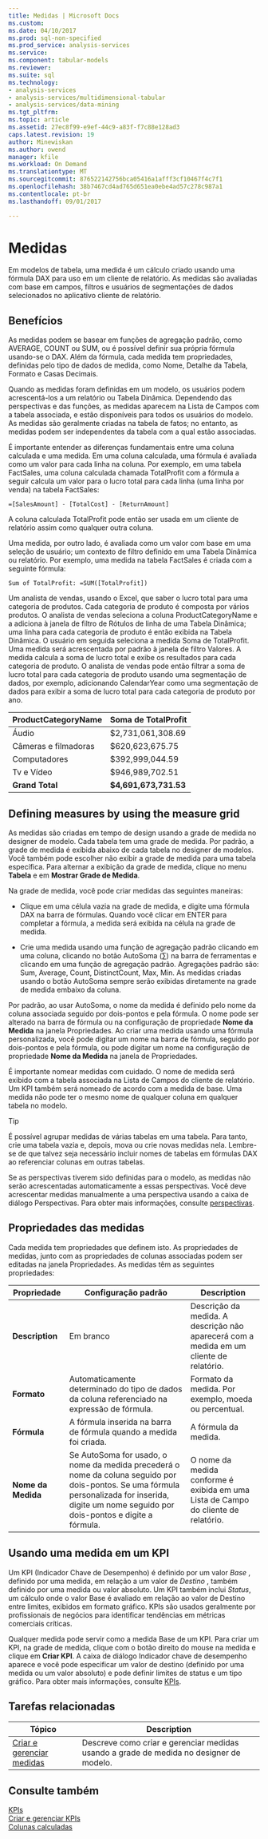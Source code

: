 ```yaml
---
title: Medidas | Microsoft Docs
ms.custom: 
ms.date: 04/10/2017
ms.prod: sql-non-specified
ms.prod_service: analysis-services
ms.service: 
ms.component: tabular-models
ms.reviewer: 
ms.suite: sql
ms.technology:
- analysis-services
- analysis-services/multidimensional-tabular
- analysis-services/data-mining
ms.tgt_pltfrm: 
ms.topic: article
ms.assetid: 27ec8f99-e9ef-44c9-a83f-f7c88e128ad3
caps.latest.revision: 19
author: Minewiskan
ms.author: owend
manager: kfile
ms.workload: On Demand
ms.translationtype: MT
ms.sourcegitcommit: 876522142756bca05416a1afff3cf10467f4c7f1
ms.openlocfilehash: 38b7467cd4ad765d651ea0ebe4ad57c278c987a1
ms.contentlocale: pt-br
ms.lasthandoff: 09/01/2017

---
```

# <a name="measures"></a>Medidas
  Em modelos de tabela, uma medida é um cálculo criado usando uma fórmula DAX para uso em um cliente de relatório. As medidas são avaliadas com base em campos, filtros e usuários de segmentações de dados selecionados no aplicativo cliente de relatório.  
  
##  <a name="bkmk_understanding"></a> Benefícios  
 As medidas podem se basear em funções de agregação padrão, como AVERAGE, COUNT ou SUM, ou é possível definir sua própria fórmula usando-se o DAX. Além da fórmula, cada medida tem propriedades, definidas pelo tipo de dados de medida, como Nome, Detalhe da Tabela, Formato e Casas Decimais.  
  
 Quando as medidas foram definidas em um modelo, os usuários podem acrescentá-los a um relatório ou Tabela Dinâmica. Dependendo das perspectivas e das funções, as medidas aparecem na Lista de Campos com a tabela associada, e estão disponíveis para todos os usuários do modelo. As medidas são geralmente criadas na tabela de fatos; no entanto, as medidas podem ser independentes da tabela com a qual estão associadas.  
  
 É importante entender as diferenças fundamentais entre uma coluna calculada e uma medida. Em uma coluna calculada, uma fórmula é avaliada como um valor para cada linha na coluna. Por exemplo, em uma tabela FactSales, uma coluna calculada chamada TotalProfit com a fórmula a seguir calcula um valor para o lucro total para cada linha (uma linha por venda) na tabela FactSales:  
  
```  
=[SalesAmount] - [TotalCost] - [ReturnAmount]  
```  
  
 A coluna calculada TotalProfit pode então ser usada em um cliente de relatório assim como qualquer outra coluna.  
  
 Uma medida, por outro lado, é avaliada como um valor com base em uma seleção de usuário; um contexto de filtro definido em uma Tabela Dinâmica ou relatório. Por exemplo, uma medida na tabela FactSales é criada com a seguinte fórmula:  
  
```  
Sum of TotalProfit: =SUM([TotalProfit])  
```  
  
 Um analista de vendas, usando o Excel, que saber o lucro total para uma categoria de produtos. Cada categoria de produto é composta por vários produtos. O analista de vendas seleciona a coluna ProductCategoryName e a adiciona à janela de filtro de Rótulos de linha de uma Tabela Dinâmica; uma linha para cada categoria de produto é então exibida na Tabela Dinâmica. O usuário em seguida seleciona a medida Soma de TotalProfit. Uma medida será acrescentada por padrão à janela de filtro Valores. A medida calcula a soma de lucro total e exibe os resultados para cada categoria de produto. O analista de vendas pode então filtrar a soma de lucro total para cada categoria de produto usando uma segmentação de dados, por exemplo, adicionando CalendarYear como uma segmentação de dados para exibir a soma de lucro total para cada categoria de produto por ano.  
  
|ProductCategoryName|Soma de TotalProfit|  
|-------------------------|------------------------|  
|Áudio|$2,731,061,308.69|  
|Câmeras e filmadoras|$620,623,675.75|  
|Computadores|$392,999,044.59|  
|Tv e Vídeo|$946,989,702.51|  
|**Grand Total**|**$4,691,673,731.53**|  
  
##  <a name="bkmk_def_mg"></a> Defining measures by using the measure grid  
 As medidas são criadas em tempo de design usando a grade de medida no designer de modelo. Cada tabela tem uma grade de medida. Por padrão, a grade de medida é exibida abaixo de cada tabela no designer de modelos. Você também pode escolher não exibir a grade de medida para uma tabela específica. Para alternar a exibição da grade de medida, clique no menu **Tabela** e em **Mostrar Grade de Medida**.  
  
 Na grade de medida, você pode criar medidas das seguintes maneiras:  
  
-   Clique em uma célula vazia na grade de medida, e digite uma fórmula DAX na barra de fórmulas. Quando você clicar em ENTER para completar a fórmula, a medida será exibida na célula na grade de medida.  
  
-   Crie uma medida usando uma função de agregação padrão clicando em uma coluna, clicando no botão AutoSoma (∑) na barra de ferramentas e clicando em uma função de agregação padrão. Agregações padrão são: Sum, Average, Count, DistinctCount, Max, Min. As medidas criadas usando o botão AutoSoma sempre serão exibidas diretamente na grade de medida embaixo da coluna.  
  
 Por padrão, ao usar AutoSoma, o nome da medida é definido pelo nome da coluna associada seguido por dois-pontos e pela fórmula. O nome pode ser alterado na barra de fórmula ou na configuração de propriedade **Nome da Medida** na janela Propriedades. Ao criar uma medida usando uma fórmula personalizada, você pode digitar um nome na barra de fórmula, seguido por dois-pontos e pela fórmula, ou pode digitar um nome na configuração de propriedade **Nome da Medida** na janela de Propriedades.  
  
 É importante nomear medidas com cuidado. O nome de medida será exibido com a tabela associada na Lista de Campos do cliente de relatório. Um KPI também será nomeado de acordo com a medida de base. Uma medida não pode ter o mesmo nome de qualquer coluna em qualquer tabela no modelo.  
  
> [!TIP]  
>  É possível agrupar medidas de várias tabelas em uma tabela. Para tanto, crie uma tabela vazia e, depois, mova ou crie novas medidas nela. Lembre-se de que talvez seja necessário incluir nomes de tabelas em fórmulas DAX ao referenciar colunas em outras tabelas.  
  
 Se as perspectivas tiverem sido definidas para o modelo, as medidas não serão acrescentadas automaticamente a essas perspectivas. Você deve acrescentar medidas manualmente a uma perspectiva usando a caixa de diálogo Perspectivas. Para obter mais informações, consulte [perspectivas](../../analysis-services/tabular-models/perspectives-ssas-tabular.md).  
  
##  <a name="bkmk_properties"></a> Propriedades das medidas  
 Cada medida tem propriedades que definem isto. As propriedades de medidas, junto com as propriedades de colunas associadas podem ser editadas na janela Propriedades. As medidas têm as seguintes propriedades:  
  
|Propriedade|Configuração padrão|Description|  
|--------------|---------------------|-----------------|  
|**Description**|Em branco|Descrição da medida. A descrição não aparecerá com a medida em um cliente de relatório.|  
|**Formato**|Automaticamente determinado do tipo de dados da coluna referenciado na expressão de fórmula.|Formato da medida. Por exemplo, moeda ou percentual.|  
|**Fórmula**|A fórmula inserida na barra de fórmula quando a medida foi criada.|A fórmula da medida.|  
|**Nome da Medida**|Se AutoSoma for usado, o nome da medida precederá o nome da coluna seguido por dois-pontos. Se uma fórmula personalizada for inserida, digite um nome seguido por dois-pontos e digite a fórmula.|O nome da medida conforme é exibida em uma Lista de Campo do cliente de relatório.|  
  
##  <a name="bkmk_KPI"></a> Usando uma medida em um KPI  
 Um KPI (Indicador Chave de Desempenho) é definido por um valor *Base* , definido por uma medida, em relação a um valor de *Destino* , também definido por uma medida ou valor absoluto. Um KPI também inclui *Status*, um cálculo onde o valor Base é avaliado em relação ao valor de Destino entre limites, exibidos em formato gráfico. KPIs são usados geralmente por profissionais de negócios para identificar tendências em métricas comerciais críticas.  
  
 Qualquer medida pode servir como a medida Base de um KPI. Para criar um KPI, na grade de medida, clique com o botão direito do mouse na medida e clique em **Criar KPI**. A caixa de diálogo Indicador chave de desempenho aparece e você pode especificar um valor de destino (definido por uma medida ou um valor absoluto) e pode definir limites de status e um tipo gráfico. Para obter mais informações, consulte [KPIs](../../analysis-services/tabular-models/kpis-ssas-tabular.md).  
  
##  <a name="bkmk_rel_tasks"></a> Tarefas relacionadas  
  
|Tópico|Description|  
|-----------|-----------------|  
|[Criar e gerenciar medidas](../../analysis-services/tabular-models/create-and-manage-measures-ssas-tabular.md)|Descreve como criar e gerenciar medidas usando a grade de medida no designer de modelo.|  
  
## <a name="see-also"></a>Consulte também  
 [KPIs](../../analysis-services/tabular-models/kpis-ssas-tabular.md)   
 [Criar e gerenciar KPIs](../../analysis-services/tabular-models/create-and-manage-kpis-ssas-tabular.md)   
 [Colunas calculadas](../../analysis-services/tabular-models/ssas-calculated-columns.md)  
  
  


